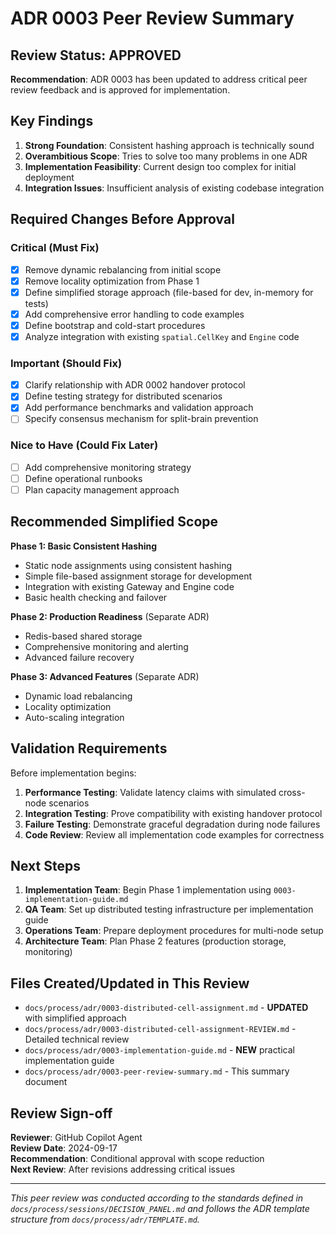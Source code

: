 # ADR 0003 Peer Review Summary

## Review Status: APPROVED

**Recommendation**: ADR 0003 has been updated to address critical peer review feedback and is approved for implementation.

## Key Findings

1. **Strong Foundation**: Consistent hashing approach is technically sound
2. **Overambitious Scope**: Tries to solve too many problems in one ADR
3. **Implementation Feasibility**: Current design too complex for initial deployment
4. **Integration Issues**: Insufficient analysis of existing codebase integration

## Required Changes Before Approval

### Critical (Must Fix)
- [x] Remove dynamic rebalancing from initial scope
- [x] Remove locality optimization from Phase 1
- [x] Define simplified storage approach (file-based for dev, in-memory for tests)
- [x] Add comprehensive error handling to code examples
- [x] Define bootstrap and cold-start procedures
- [x] Analyze integration with existing `spatial.CellKey` and `Engine` code

### Important (Should Fix)
- [x] Clarify relationship with ADR 0002 handover protocol
- [x] Define testing strategy for distributed scenarios
- [x] Add performance benchmarks and validation approach
- [ ] Specify consensus mechanism for split-brain prevention

### Nice to Have (Could Fix Later)
- [ ] Add comprehensive monitoring strategy
- [ ] Define operational runbooks
- [ ] Plan capacity management approach

## Recommended Simplified Scope

**Phase 1: Basic Consistent Hashing**
- Static node assignments using consistent hashing
- Simple file-based assignment storage for development
- Integration with existing Gateway and Engine code
- Basic health checking and failover

**Phase 2: Production Readiness** (Separate ADR)
- Redis-based shared storage
- Comprehensive monitoring and alerting
- Advanced failure recovery

**Phase 3: Advanced Features** (Separate ADR)
- Dynamic load rebalancing
- Locality optimization
- Auto-scaling integration

## Validation Requirements

Before implementation begins:
1. **Performance Testing**: Validate latency claims with simulated cross-node scenarios
2. **Integration Testing**: Prove compatibility with existing handover protocol
3. **Failure Testing**: Demonstrate graceful degradation during node failures
4. **Code Review**: Review all implementation code examples for correctness

## Next Steps

1. **Implementation Team**: Begin Phase 1 implementation using `0003-implementation-guide.md`
2. **QA Team**: Set up distributed testing infrastructure per implementation guide
3. **Operations Team**: Prepare deployment procedures for multi-node setup
4. **Architecture Team**: Plan Phase 2 features (production storage, monitoring)

## Files Created/Updated in This Review

- `docs/process/adr/0003-distributed-cell-assignment.md` - **UPDATED** with simplified approach
- `docs/process/adr/0003-distributed-cell-assignment-REVIEW.md` - Detailed technical review
- `docs/process/adr/0003-implementation-guide.md` - **NEW** practical implementation guide
- `docs/process/adr/0003-peer-review-summary.md` - This summary document

## Review Sign-off

**Reviewer**: GitHub Copilot Agent  
**Review Date**: 2024-09-17  
**Recommendation**: Conditional approval with scope reduction  
**Next Review**: After revisions addressing critical issues  

---

*This peer review was conducted according to the standards defined in `docs/process/sessions/DECISION_PANEL.md` and follows the ADR template structure from `docs/process/adr/TEMPLATE.md`.*
